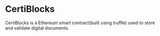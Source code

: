 # CertiBlocks
CertiBlocks is a Ethereum smart contract(built using truffle) used to store and validate digital documents.
